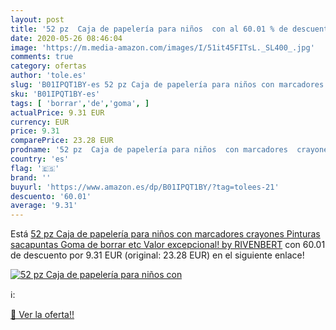 ```yaml
---
layout: post
title: '52 pz  Caja de papelería para niños  con al 60.01 % de descuento'
date: 2020-05-26 08:46:04
image: 'https://m.media-amazon.com/images/I/51it45FITsL._SL400_.jpg'
comments: true
category: ofertas
author: 'tole.es'
slug: 'B01IPQT1BY-es 52 pz Caja de papelería para niños con marcadores crayones...'
sku: 'B01IPQT1BY-es'
tags: [ 'borrar','de','goma', ]
actualPrice: 9.31 EUR
currency: EUR
price: 9.31
comparePrice: 23.28 EUR
prodname: '52 pz  Caja de papelería para niños  con marcadores  crayones  Pinturas  sacapuntas  Goma de borrar  etc  Valor excepcional! by RIVENBERT'
country: 'es'
flag: '🇪🇸'
brand: ''
buyurl: 'https://www.amazon.es/dp/B01IPQT1BY/?tag=tolees-21'
descuento: '60.01'
average: '9.31'
---
```


Está [52 pz  Caja de papelería para niños  con marcadores  crayones  Pinturas  sacapuntas  Goma de borrar  etc  Valor excepcional! by RIVENBERT](https://www.amazon.es/dp/B01IPQT1BY/?tag=tolees-21) con 60.01 de descuento por 9.31 EUR (original: 23.28 EUR) en el siguiente enlace!

[![52 pz  Caja de papelería para niños  con](https://m.media-amazon.com/images/I/51it45FITsL._SL400_.jpg)](https://www.amazon.es/dp/B01IPQT1BY/?tag=tolees-21)

ℹ️:


[🛒 Ver la oferta!!](https://www.amazon.es/dp/B01IPQT1BY/?tag=tolees-21)
